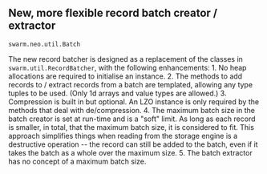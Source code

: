 ## New, more flexible record batch creator / extractor

`swarm.neo.util.Batch`

The new record batcher is designed as a replacement of the classes in
`swarm.util.RecordBatcher`, with the following enhancements:
    1. No heap allocations are required to initialise an instance.
    2. The methods to add records to / extract records from a batch are
        templated, allowing any type tuples to be used. (Only 1d arrays and
        value types are allowed.)
    3. Compression is built in but optional. An LZO instance is only
        required by the methods that deal with de/compression.
    4. The maximum batch size in the batch creator is set at run-time and is
        a "soft" limit. As long as each record is smaller, in total, that the
        maximum batch size, it is considered to fit. This approach simplifies
        things when reading from the storage engine is a destructive
        operation -- the record can still be added to the batch, even if it
        takes the batch as a whole over the maximum size.
    5. The batch extractor has no concept of a maximum batch size.

